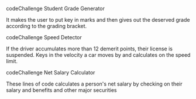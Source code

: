 codeChallenge Student Grade Generator

It makes the user to put key in marks and then gives out the deserved grade according to the grading bracket.


codeChallenge Speed Detector

 If the driver accumulates more than 12 demerit points, their license is suspended. Keys in the velocity a car moves by and calculates on the speed limit.

codeChallenge Net Salary Calculator

These lines of code calculates a person's net salary by checking on their salary and benefits and other major securities
